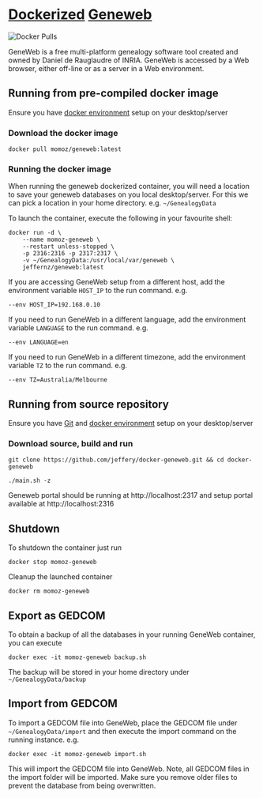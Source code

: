 # [Dockerized](https://www.docker.com/) [Geneweb](https://geneweb.tuxfamily.org/wiki/GeneWeb)

![Docker Pulls](https://img.shields.io/docker/pulls/jeffernz/geneweb.svg?style=for-the-badge)

GeneWeb is a free multi-platform genealogy software tool created and owned by Daniel de Rauglaudre of INRIA. GeneWeb is 
accessed by a Web browser, either off-line or as a server in a Web environment.

## Running from pre-compiled docker image

Ensure you have [docker environment](https://www.docker.com/products/docker-desktop) setup on your desktop/server

### Download the docker image
```
docker pull momoz/geneweb:latest
```

### Running the docker image

When running the geneweb dockerized container, you will need a location to save your geneweb databases on you local 
desktop/server. For this we can pick a location in your home directory. e.g. `~/GenealogyData`

To launch the container, execute the following in your favourite shell:

```
docker run -d \
    --name momoz-geneweb \
    --restart unless-stopped \
    -p 2316:2316 -p 2317:2317 \
    -v ~/GenealogyData:/usr/local/var/geneweb \
    jeffernz/geneweb:latest
```

If you are accessing GeneWeb setup from a different host, add the environment variable `HOST_IP` to the run command. e.g.

```
--env HOST_IP=192.168.0.10
```

If you need to run GeneWeb in a different language, add the environment variable `LANGUAGE` to the run command. e.g.

```
--env LANGUAGE=en
```

If you need to run GeneWeb in a different timezone, add the environment variable `TZ` to the run command. e.g.

```
--env TZ=Australia/Melbourne
```

## Running from source repository

Ensure you have [Git](https://git-scm.com/) and [docker environment](https://www.docker.com/products/docker-desktop) setup on your desktop/server

### Download source, build and run

```
git clone https://github.com/jeffery/docker-geneweb.git && cd docker-geneweb
```

```
./main.sh -z
```

Geneweb portal should be running at http://localhost:2317 and setup portal available at http://localhost:2316

## Shutdown
To shutdown the container just run

```docker stop momoz-geneweb```

Cleanup the launched container

```docker rm momoz-geneweb```

## Export as GEDCOM

To obtain a backup of all the databases in your running GeneWeb container, you can execute

```
docker exec -it momoz-geneweb backup.sh
```

The backup will be stored in your home directory under `~/GenealogyData/backup`

## Import from GEDCOM

To import a GEDCOM file into GeneWeb, place the GEDCOM file under `~/GenealogyData/import`
and then execute the import command on the running instance. e.g.

```
docker exec -it momoz-geneweb import.sh
```

This will import the GEDCOM file into GeneWeb. Note, all GEDCOM files in the import
folder will be imported. Make sure you remove older files to prevent the database
from being overwritten.
